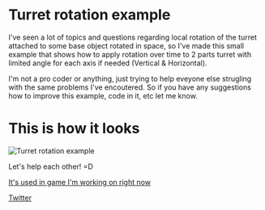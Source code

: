 # Turret rotation example
I've seen a lot of topics and questions regarding local rotation of the turret attached to some base object rotated in space, so I've made this small example that shows how to apply rotation over time to 2 parts turret with limited angle for each axis if needed (Vertical & Horizontal).

I'm not a pro coder or anything, just trying to help eveyone else strugling with the same problems I've encoutered.
So if you have any suggestions how to improve this example, code in it, etc let me know.

# This is how it looks
![Turret rotation example](http://i.imgur.com/AShf7Xf.gif)



Let's help each other! =D

[It's used in game I'm working on right now](https://forums.tigsource.com/index.php?topic=60000)

[Twitter](https://twitter.com/Andrew_Chewie)
